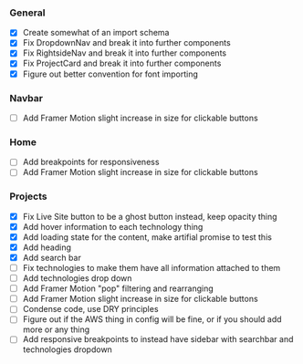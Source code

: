 ### General
- [x] Create somewhat of an import schema
- [x] Fix DropdownNav and break it into further components
- [x] Fix RightsideNav and break it into further components
- [x] Fix ProjectCard and break it into further components
- [x] Figure out better convention for font importing

### Navbar
- [ ] Add Framer Motion slight increase in size for clickable buttons

### Home
- [ ] Add breakpoints for responsiveness
- [ ] Add Framer Motion slight increase in size for clickable buttons

### Projects
- [x] Fix Live Site button to be a ghost button instead, keep opacity thing
- [x] Add hover information to each technology thing
- [x] Add loading state for the content, make artifial promise to test this
- [x] Add heading
- [x] Add search bar
- [ ] Fix technologies to make them have all information attached to them
- [ ] Add technologies drop down
- [ ] Add Framer Motion "pop" filtering and rearranging
- [ ] Add Framer Motion slight increase in size for clickable buttons
- [ ] Condense code, use DRY principles
- [ ] Figure out if the AWS thing in config will be fine, or if you should add more or any thing
- [ ] Add responsive breakpoints to instead have sidebar with searchbar and technologies dropdown